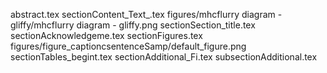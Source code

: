 abstract.tex
sectionContent_Text_.tex
figures/mhcflurry diagram - gliffy/mhcflurry diagram - gliffy.png
sectionSection_title.tex
sectionAcknowledgeme.tex
sectionFigures.tex
figures/figure_captioncsentenceSamp/default_figure.png
sectionTables_begint.tex
sectionAdditional_Fi.tex
subsectionAdditional.tex
